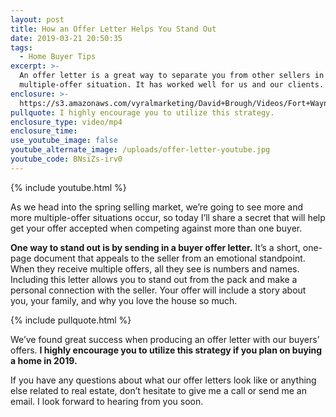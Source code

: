 ```yaml
---
layout: post
title: How an Offer Letter Helps You Stand Out
date: 2019-03-21 20:50:35
tags:
  - Home Buyer Tips
excerpt: >-
  An offer letter is a great way to separate you from other sellers in a
  multiple-offer situation. It has worked well for us and our clients.
enclosure: >-
  https://s3.amazonaws.com/vyralmarketing/David+Brough/Videos/Fort+Wayne+Real+Estate-+How+an+Offer+Letter+Helps+You+Stand+Out.mp4
pullquote: I highly encourage you to utilize this strategy.
enclosure_type: video/mp4
enclosure_time:
use_youtube_image: false
youtube_alternate_image: /uploads/offer-letter-youtube.jpg
youtube_code: BNsiZs-irv0
---
```


{% include youtube.html %}

As we head into the spring selling market, we’re going to see more and more multiple-offer situations occur, so today I’ll share a secret that will help get your offer accepted when competing against more than one buyer.&nbsp;

**One way to stand out is by sending in a buyer offer letter.** It’s a short, one-page document that appeals to the seller from an emotional standpoint. When they receive multiple offers, all they see is numbers and names. Including this letter allows you to stand out from the pack and make a personal connection with the seller. Your offer will include a story about you, your family, and why you love the house so much.

{% include pullquote.html %}

We’ve found great success when producing an offer letter with our buyers’ offers. **I highly encourage you to utilize this strategy if you plan on buying a home in 2019.&nbsp;**

If you have any questions about what our offer letters look like or anything else related to real estate, don’t hesitate to give me a call or send me an email. I look forward to hearing from you soon.